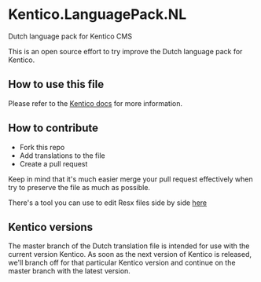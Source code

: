 # Kentico.LanguagePack.NL
Dutch language pack for Kentico CMS

This is an open source effort to try improve the Dutch language pack for Kentico.

## How to use this file

Please refer to the [Kentico docs](https://docs.kentico.com/display/K9/Setting+up+a+multilingual+user+interface) for more information.

## How to contribute

* Fork this repo
* Add translations to the file
* Create a pull request

Keep in mind that it's much easier merge your pull request effectively when try to preserve the file as much as possible.

There's a tool you can use to edit Resx files side by side [here](https://github.com/alanta/ResxEditor) 

## Kentico versions

The master branch of the Dutch translation file is intended for use with the current version Kentico. 
As soon as the next version of Kentico is released, we'll branch off for that particular Kentico version and continue on the master branch with the latest version. 
